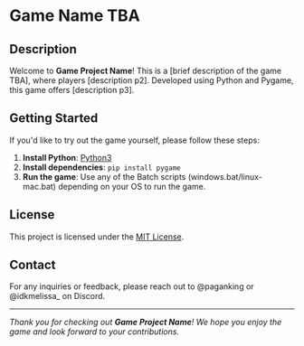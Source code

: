 # Game Name TBA

## Description
Welcome to **Game Project Name**! This is a [brief description of the game TBA], where players [description p2]. Developed using Python and Pygame, this game offers [description p3].

## Getting Started
If you'd like to try out the game yourself, please follow these steps:
1. **Install Python**: [Python3](https://www.python.org/downloads/)
2. **Install dependencies**: `pip install pygame`
3. **Run the game**: Use any of the Batch scripts (windows.bat/linux-mac.bat) depending on your OS to run the game.

## License
This project is licensed under the [MIT License](LICENSE).

## Contact
For any inquiries or feedback, please reach out to @paganking or @idkmelissa_ on Discord.

---

*Thank you for checking out **Game Project Name**! We hope you enjoy the game and look forward to your contributions.*
